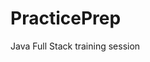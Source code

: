 <html>
  <head></head>
<h1>PracticePrep</h1>
  <body>
    Java Full Stack training session
    </body>
  </html>
